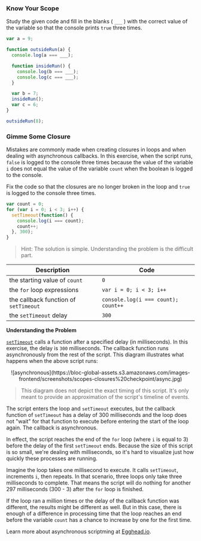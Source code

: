 ### Know Your Scope

Study the given code and fill in the blanks ( `___` ) with the correct value of the variable so that the console prints `true` three times.

```js
var a = 9;

function outsideRun(a) {
  console.log(a === ___);

  function insideRun() {
    console.log(b === ___);
    console.log(c === ___);
  }

  var b = 7;
  insideRun();
  var c = 6;
}

outsideRun(8);
```

### Gimme Some Closure

Mistakes are commonly made when creating closures in loops and when dealing with asynchronous callbacks. In this exercise, when the script runs, `false` is logged to the console three times because the value of the variable `i` does not equal the value of the variable `count` when the boolean is logged to the console.

Fix the code so that the closures are no longer broken in the loop and `true` is logged to the console three times.

```js
var count = 0;
for (var i = 0; i < 3; i++) {
  setTimeout(function() {
    console.log(i === count);
    count++;
  }, 300);
}
```

> Hint: The solution is simple. Understanding the problem is the difficult part.

| Description | Code |
| ----------- | ---- |
| the starting value of `count`         | `0` |
| the `for` loop expressions            | `var i = 0; i < 3; i++` |
| the callback function of `setTimeout` | `console.log(i === count); count++` |
| the `setTimeout` delay                | `300` |

__Understanding the Problem__

[`setTimeout`](https://developer.mozilla.org/en-US/docs/Web/API/WindowTimers/setTimeout) calls a function after a specified delay (in milliseconds). In this exercise, the delay is `300` milliseconds. The callback function runs asynchronously from the rest of the script. This diagram illustrates what happens when the above script runs:

<center>![asynchronous](https://bloc-global-assets.s3.amazonaws.com/images-frontend/screenshots/scopes-closures%20checkpoint/async.jpg)</center>

> This diagram does not depict the exact timing of this script. It's only meant to provide an approximation of the script's timeline of events.

The script enters the loop and `setTimeout` executes, but the callback function of `setTimeout` has a delay of 300 milliseconds and the loop does not "wait" for that function to execute before entering the start of the loop again. The callback is asynchronous.

In effect, the script reaches the end of the `for` loop (where `i` is equal to 3)  before the delay of the first `setTimeout` ends. Because the size of this script is so small, we're dealing with milliseconds, so it's hard to visualize just how quickly these processes are running.

Imagine the loop takes one millisecond to execute. It calls `setTimeout`, increments `i`, then repeats. In that scenario, three loops only take three milliseconds to complete. That means the script will do nothing for another 297 milliseconds (300 - 3) after the `for` loop is finished.

If the loop ran a million times or the delay of the callback function was different, the results might be different as well. But in this case, there is enough of a difference in processing time that the loop reaches an end before the variable `count` has a chance to increase by one for the first time.

Learn more about asynchronous scriptming at [Egghead.io](https://egghead.io/series/mastering-asynchronous-scriptming-the-end-of-the-loop).
